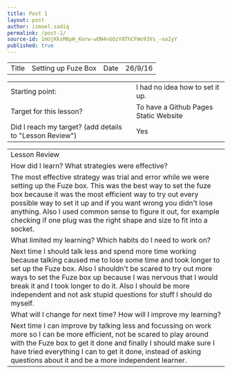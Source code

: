 ```yaml
---
title: Post 1
layout: post
author: ismael.sadiq
permalink: /post-1/
source-id: 1mUjKksM8pH_Kerw-wON4vGOzY8ThCFWo93Vs_-na2yY
published: true
---
```

<table>
  <tr>
    <td>Title</td>
    <td>Setting up Fuze Box</td>
    <td>Date</td>
    <td>26/9/16</td>
  </tr>
</table>


<table>
  <tr>
    <td>Starting point:</td>
    <td>I had no idea how to set it up.</td>
  </tr>
  <tr>
    <td>Target for this lesson?</td>
    <td>To have a Github Pages Static Website</td>
  </tr>
  <tr>
    <td>Did I reach my target? 
(add details to "Lesson Review")</td>
    <td>Yes</td>
  </tr>
</table>


<table>
  <tr>
    <td>Lesson Review</td>
  </tr>
  <tr>
    <td>How did I learn? What strategies were effective? </td>
  </tr>
  <tr>
    <td>The most effective strategy was trial and error while we were setting up the Fuze box.  This was  the best way to set the fuze box because it was the most efficient way to try out every possible way to set it up and if you want wrong you didn't lose anything. Also I used common sense to figure it out, for example checking if one plug was the right shape and size to fit into a socket.
</td>
  </tr>
  <tr>
    <td>What limited my learning? Which habits do I need to work on? </td>
  </tr>
  <tr>
    <td>Next time I should talk less and spend more time working because talking caused me to lose some time  and took longer to set up the Fuze box. Also I shouldn't be scared to try out more ways to set the Fuze box up because I was nervous that I would break it and I took longer to do it. Also I should be more independent and not ask stupid questions for stuff I should do myself.</td>
  </tr>
  <tr>
    <td>What will I change for next time? How will I improve my learning?</td>
  </tr>
  <tr>
    <td>Next time I can improve by talking less and focussing on work more so I can be more efficient, not be scared to play around with the Fuze box to get it done and finally I should make sure I have tried everything I can to get it done, instead of asking questions about it and be a more independent learner.</td>
  </tr>
</table>


